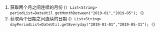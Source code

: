  1. 获取两个月之间连续的月份
 (```)
 List<String> periodList=DateUtil.getMonthBetween("2019-01","2019-05");
(```)
2. 获取两个日期之间连续的日期
 (```)
List<String> dayPeriodList=DateUtil.getEveryday("2019-01-01","2019-05-31");
 (```)